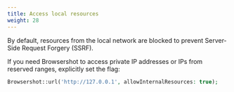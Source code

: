 ```yaml
---
title: Access local resources
weight: 28
---
```


By default, resources from the local network are blocked to prevent Server-Side Request Forgery (SSRF).

If you need Browsershot to access private IP addresses or IPs from reserved ranges, explicitly set the flag:

```php
Browsershot::url('http://127.0.0.1', allowInternalResources: true);
```